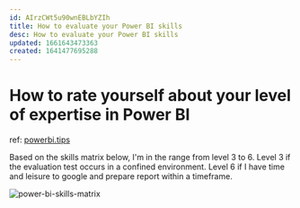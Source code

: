 ```yaml
---
id: AIrzCWt5u90wnEBLbYZIh
title: How to evaluate your Power BI skills
desc: How to evaluate your Power BI skills
updated: 1661643473363
created: 1641477695288
---
```

# How to rate yourself about your level of expertise in Power BI

ref: [powerbi.tips](https://powerbi.tips/2021/02/power-bi-skills-matrix/)

Based on the skills matrix below, I'm in the range from level 3 to 6. Level 3 if the evaluation test occurs in a confined environment. Level 6 if I have time and leisure to google and prepare report within a timeframe. 

![power-bi-skills-matrix](https://powerbi.tips/wp-content/uploads/2021/02/Artboard-4@2x-1536x963.png)